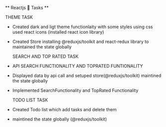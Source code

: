   ** Reactjs 🚀 Tasks **
  
   THEME TASK

* Created dark and ligt theme functionlaity with some styles using css used react icons (installed react icon library)
* Created Store installing @reduxjs/toolkit and react-redux library to maintained the state globally

  SEARCH AND TOP RATED TASK

- API SEARCH FUNCTIONALITY AND TOPRATED FUNTIONALITY

* Displayed data by api call and setuped store(@reduxjs/toolkit) maintined the state globally
* Implemented SearchFunctionality and TopRated Functionality

   TODO LIST TASK  

* Created Todo list which add tasks and delete them
* maintined the state globally (@reduxjs/toolkit)
